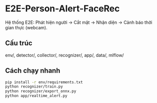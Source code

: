 # E2E-Person-Alert-FaceRec

Hệ thống E2E: Phát hiện người → Cắt mặt → Nhận diện → Cảnh báo thời gian thực (webcam).

## Cấu trúc
env/, detector/, collector/, recognizer/, app/, data/, mlflow/

## Cách chạy nhanh
```bash
pip install -r env/requirements.txt
python recognizer/train.py
python recognizer/export_onnx.py
python app/realtime_alert.py
